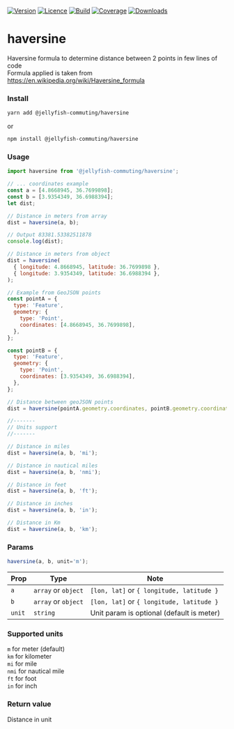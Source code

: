 [![Version](https://img.shields.io/npm/v/@jellyfish-commuting/haversine)](https://www.npmjs.com/package/@jellyfish-commuting/haversine)
[![Licence](https://img.shields.io/npm/l/@jellyfish-commuting/haversine)](https://en.wikipedia.org/wiki/MIT_license)
[![Build](https://img.shields.io/travis/jellyfish-commuting/haversine)](https://travis-ci.org/github/jellyfish-commuting/haversine)
[![Coverage](https://img.shields.io/codecov/c/github/jellyfish-commuting/haversine)](https://codecov.io/gh/jellyfish-commuting/haversine)
[![Downloads](https://img.shields.io/npm/dt/@jellyfish-commuting/haversine)](https://www.npmjs.com/package/@jellyfish-commuting/haversine)

# haversine
Haversine formula to determine distance between 2 points in few lines of code  
Formula applied is taken from https://en.wikipedia.org/wiki/Haversine_formula


### Install
```bash
yarn add @jellyfish-commuting/haversine
```
or
```bash
npm install @jellyfish-commuting/haversine
```
### Usage
```javascript
import haversine from '@jellyfish-commuting/haversine';

// ... coordinates example
const a = [4.8668945, 36.7699898];
const b = [3.9354349, 36.6988394];
let dist;

// Distance in meters from array
dist = haversine(a, b);

// Output 83381.53382511878
console.log(dist); 

// Distance in meters from object
dist = haversine(
  { longitude: 4.8668945, latitude: 36.7699898 }, 
  { longitude: 3.9354349, latitude: 36.6988394 },
);

// Example from GeoJSON points
const pointA = { 
  type: 'Feature',
  geometry: {
    type: 'Point',
    coordinates: [4.8668945, 36.7699898],
  },
};

const pointB = { 
  type: 'Feature',
  geometry: {
    type: 'Point',
    coordinates: [3.9354349, 36.6988394],
  },
};

// Distance between geoJSON points
dist = haversine(pointA.geometry.coordinates, pointB.geometry.coordinates);

//-------
// Units support
//-------

// Distance in miles
dist = haversine(a, b, 'mi');

// Distance in nautical miles
dist = haversine(a, b, 'nmi');

// Distance in feet
dist = haversine(a, b, 'ft');

// Distance in inches
dist = haversine(a, b, 'in');

// Distance in Km
dist = haversine(a, b, 'km');
```

### Params

```javascript
haversine(a, b, unit='m');
```

| Prop   | Type                |  Note                                     |
|--------|---------------------|-------------------------------------------|
| `a`    | `array` or `object` | `[lon, lat]` or `{ longitude, latitude }` |
| `b`    | `array` or `object` | `[lon, lat]` or `{ longitude, latitude }` |
| `unit` | `string`            | Unit param is optional (default is meter) |


### Supported units
   
`m` for meter (default)  
`km` for kilometer   
`mi` for mile  
`nmi` for nautical mile  
`ft` for foot  
`in` for inch
  

### Return value

Distance in unit
